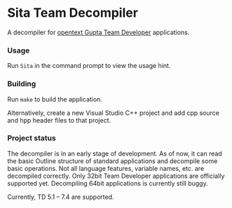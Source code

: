 Sita Team Decompiler
==============

A decompiler for [opentext Gupta Team Developer](https://www.opentext.com/products-and-solutions/products/specialty-technologies/opentext-gupta-development-tools-databases/opentext-gupta-team-developer) applications.

### Usage

Run `Sita` in the command prompt to view the usage hint.

### Building

Run `make` to build the application.

Alternatively, create a new Visual Studio C++ project and add cpp source and hpp header files to that project.

### Project status

The decompiler is in an early stage of development. As of now, it can read the basic Outline structure of standard applications and decompile some basic operations. Not all language features, variable names, etc. are decompiled correctly. Only 32bit Team Developer applications are officially supported yet. Decompiling 64bit applications is currently still buggy.

Currently, TD 5.1 – 7.4 are supported.
